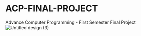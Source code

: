 # ACP-FINAL-PROJECT
Advance Computer Programming - First Semester Final Project
![Untitled design (3)](https://github.com/user-attachments/assets/75419f6e-5d6b-45fe-b7bf-4742bdbdc6c8)
